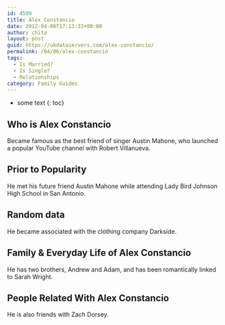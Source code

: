 ```yaml
---
id: 4599
title: Alex Constancio
date: 2012-04-06T17:13:33+00:00
author: chito
layout: post
guid: https://ukdataservers.com/alex-constancio/
permalink: /04/06/alex-constancio
tags:
  - Is Married?
  - Is Single?
  - Relationships
category: Family Guides
---
```


* some text
{: toc}
          
          
## Who is  Alex Constancio
                  
                  
                  
Became famous as the best friend of singer Austin Mahone, who launched a popular YouTube channel with Robert Villanueva.
                  
                
                
                
## Prior to Popularity 
                  
                  
                  
He met his future friend Austin Mahone while attending Lady Bird Johnson High School in San Antonio.
                  
                
                
                
## Random data 
                  
                  
                  
He became associated with the clothing company Darkside.
                  
                
                
                
## Family & Everyday Life of Alex Constancio
                  
                  
                  
He has two brothers, Andrew and Adam, and has been romantically linked to Sarah Wright.
                  
                
                
                
## People Related With  Alex Constancio
                  
                  
                  
He is also friends with Zach Dorsey.
                  
                
              
            
          
          
          
    
    
  
